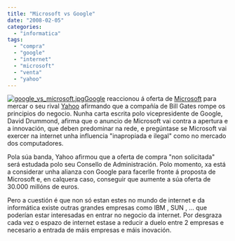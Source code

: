 ```yaml
---
title: "Microsoft vs Google"
date: "2008-02-05"
categories: 
  - "informatica"
tags: 
  - "compra"
  - "google"
  - "internet"
  - "microsoft"
  - "venta"
  - "yahoo"
---
```


[![google_vs_microsoft.jpg](images/google_vs_microsoft2.jpg)Google](http://www.google.com/) reaccionou á oferta de [Microsoft](http://www.microsoft.com/) para mercar o seu rival [Yahoo](http://www.yahoo.com/) afirmando que a compañía de Bill Gates rompe os principios do negocio. Nunha carta escrita polo vicepresidente de Google, David Drummond, afirma que o anuncio de Microsoft vai contra a apertura e a innovación, que deben predominar na rede, e pregúntase se Microsoft vai exercer na internet unha influencia "inapropiada e ilegal" como no mercado dos computadores.

Pola súa banda, Yahoo afirmou que a oferta de compra "non solicitada" será estudada polo seu Consello de Administración. Polo momento, xa está a considerar unha alianza con Google para facerlle fronte á proposta de Microsoft e, en calquera caso, conseguir que aumente a súa oferta de 30.000 millóns de euros.

Pero a cuestión é que non só estan estes no mundo de internet e da informática existe outras grandes empresas como IBM , SUN , ... que poderían estar interesadas en entrar no negocio da internet. Por desgraza cada vez o espazo de internet estase a reducir a duelo entre 2 empresas e necesario a entrada de máis empresas e máis inovación.
